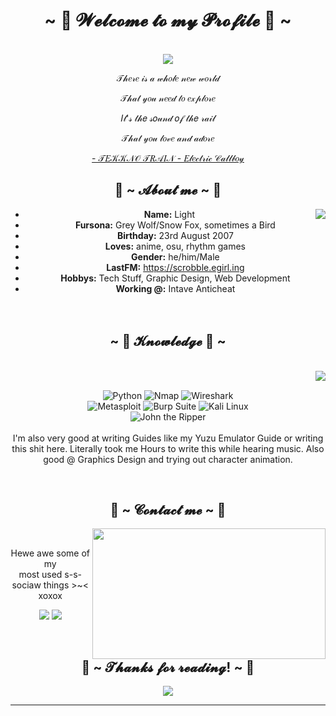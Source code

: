 <body>
  <center>
<h1 align="center">~ 💖 𝓦𝓮𝓵𝓬𝓸𝓶𝓮 𝓽𝓸 𝓶𝔂 𝓟𝓻𝓸𝓯𝓲𝓵𝓮 💖 ~</h1>
<br>
<div align="center">
<!-- <a href="https://discord.com/users/202740603790819328" > -->
  <a href="https://egirl.ing/" >
   <img src="https://lanyard.kyrie25.dev/api/202740603790819328?imgStyle=circle&animatedDecoration=true&hideProfile=false&showDisplayName=true&showBanner=animated&bannerFilter=blur(2px)%20brightness(0.8)&waveColor=transparent&gradient=7E37F9-B48EF7-E568C4&waveSpotifyColor=transparent&borderRadius=20px&hideStatus=true" />
  </a>
    <br>
  <p>𝒯𝒽𝑒𝓇𝑒 𝒾𝓈 𝒶 𝓌𝒽𝑜𝓁𝑒 𝓃𝑒𝓌 𝓌𝑜𝓇𝓁𝒹</p>
  <p>𝒯𝒽𝒶𝓉 𝓎𝑜𝓊 𝓃𝑒𝑒𝒹 𝓉𝑜 𝑒𝓍𝓅𝓁𝑜𝓇𝑒</p>
  <p>𝐼𝓉'𝓈 𝓉𝒽𝑒 𝓈𝑜𝓊𝓃𝒹 𝑜𝒻 𝓉𝒽𝑒 𝓇𝒶𝒾𝓁</p>
  <p>𝒯𝒽𝒶𝓉 𝓎𝑜𝓊 𝓁𝑜𝓋𝑒 𝒶𝓃𝒹 𝒶𝒹𝑜𝓇𝑒</p>
  <p><a href="https://www.youtube.com/watch?v=CFlhlZbeKgE">- 𝒯𝐸𝒦𝒦𝒩𝒪 𝒯𝑅𝒜𝐼𝒩 - 𝐸𝓁𝑒𝒸𝓉𝓇𝒾𝒸 𝒞𝒶𝓁𝓁𝒷𝑜𝓎</a></p>
</div>

<div align="center">
  <!-- <img src="https://i.imgur.com/jx17oHT.gif"> -->
</div>

## 🦊 ~ 𝓐𝓫𝓸𝓾𝓽 𝓶𝓮 ~ 🦊

<div align="center">
  <img src="https://64.media.tumblr.com/e1f1c97123ae217eb731500e502e0083/tumblr_n9dxcikmIU1qc9zfzo7_r1_250.gif" align="right">
</div>

- <b>Name:</b> Light
- <b>Fursona:</b> Grey Wolf/Snow Fox, sometimes a Bird
- <b>Birthday:</b> 23rd August 2007
- <b>Loves:</b> anime, osu, rhythm games
- <b>Gender:</b> he/him/Male
- <b>LastFM:</b> https://scrobble.egirl.ing
- <b>Hobbys:</b> Tech Stuff, Graphic Design, Web Development
- <b>Working @:</b> Intave Anticheat
<br><br><br>

## ~ 📇 𝓚𝓷𝓸𝔀𝓵𝓮𝓭𝓰𝓮 📇 ~

<br>

<div align="center">
  <img src="https://i.pinimg.com/originals/8d/4b/77/8d4b77c44b7a68c0fd609411e2c0ec3c.gif" align="right">
</div>

<div>
  <br>
  <p align="center">
    <img src="https://img.shields.io/badge/-Python-3776AB?logo=python" alt="Python"> 
    <img src="https://img.shields.io/badge/-Nmap-4682B4" alt="Nmap"> 
    <img src="https://img.shields.io/badge/-Wireshark-1679A7" alt="Wireshark"><br>
    <img src="https://img.shields.io/badge/-Metasploit-FF0000" alt="Metasploit"> 
    <img src="https://img.shields.io/badge/-Burp_Suite-FF5733" alt="Burp Suite"> 
    <img src="https://img.shields.io/badge/-Kali_Linux-557C94" alt="Kali Linux"><br>
    <img src="https://img.shields.io/badge/-John_the_Ripper-FF4500" alt="John the Ripper">
    <br><br>
    I'm also very good at writing Guides like my Yuzu Emulator Guide or writing this shit here. Literally took me Hours to write this while hearing music. Also good @ Graphics Design and trying out character animation.
  </p>
</div>

<br>

## 📝 ~ 𝓒𝓸𝓷𝓽𝓪𝓬𝓽 𝓶𝓮 ~ 📝

<div align="center">
  <img src="https://i.imgur.com/KXx0cCx.gif" align="right" width="373.5px" height="208.5px">
</div>

<br>

<p align="center">Hewe awe some of my <br>most used s-s-sociaw things >~< xoxox</p>
<p align="center">
  <a href="https://twitter.com/yourtwitter" target="_blank"><img src="https://img.shields.io/badge/PwoolPwatyAkwali%20-%231DA1F2.svg?&style=for-the-badge&logo=Twitter&logoColor=white"/></a> 
  <a href="https://discord.me/cozythighs" target="_blank"><img src="https://img.shields.io/badge/CowzyThwighs%20-%237289DA.svg?&style=for-the-badge&logo=discord&logoColor=white"/></a>
</p>

<br>

## 💖 ~ 𝓣𝓱𝓪𝓷𝓴𝓼 𝓯𝓸𝓻 𝓻𝓮𝓪𝓭𝓲𝓷𝓰! ~ 💖

<div align="center">
  <img src="https://i.imgur.com/tzYKRfd.gif">
</div>
<hr>

